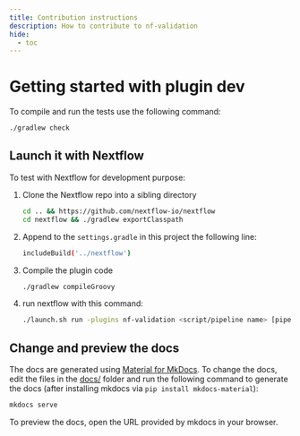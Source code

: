```yaml
---
title: Contribution instructions
description: How to contribute to nf-validation
hide:
  - toc
---
```


# Getting started with plugin dev

To compile and run the tests use the following command:

```bash
./gradlew check
```

## Launch it with Nextflow

To test with Nextflow for development purpose:

1. Clone the Nextflow repo into a sibling directory

   ```bash
   cd .. && https://github.com/nextflow-io/nextflow
   cd nextflow && ./gradlew exportClasspath
   ```

2. Append to the `settings.gradle` in this project the following line:

   ```bash
   includeBuild('../nextflow')
   ```

3. Compile the plugin code

   ```bash
   ./gradlew compileGroovy
   ```

4. run nextflow with this command:

   ```bash
   ./launch.sh run -plugins nf-validation <script/pipeline name> [pipeline params]
   ```

## Change and preview the docs

The docs are generated using [Material for MkDocs](https://squidfunk.github.io/mkdocs-material/). To change the docs, edit the files in the [docs/](docs/) folder and run the following command to generate the docs (after installing mkdocs via `pip install mkdocs-material`):

```bash
mkdocs serve
```

To preview the docs, open the URL provided by mkdocs in your browser.
